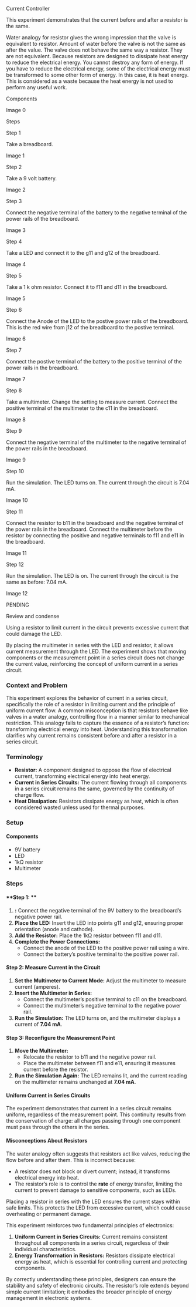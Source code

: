 Current Controller

This experiment demonstrates that the current before and after a resistor is the same.

Water analogy for resistor gives the wrong impression that the valve is equivalent to resistor. Amount of water before the valve is not the same as after the value. The valve does not behave the same way a resistor. They are not equivalent. Because resistors are designed to dissipate heat energy to reduce the electrical energy. You cannot destroy any form of energy. If you have to reduce the electrical energy, some of the electrical energy must be transformed to some other form of energy. In this case, it is heat energy. This is considered as a waste because the heat energy is not used to perform any useful work.

Components

Image 0

Steps

Step 1

Take a breadboard.

Image 1

Step 2

Take a 9 volt battery.

Image 2

Step 3

Connect the negative terminal of the battery to the negative terminal of the power rails of the breadboard.

Image 3

Step 4

Take a LED and connect it to the g11 and g12 of the breadboard.

Image 4

Step 5

Take a 1 k ohm resistor. Connect it to f11 and d11 in the breadboard.

Image 5

Step 6

Connect the Anode of the LED to the postive power rails of the breadboard. This is the red wire from j12 of the breadboard to the postive terminal.

Image 6

Step 7

Connect the postive terminal of the battery to the positive terminal of the power rails in the breadboard.

Image 7

Step 8

Take a multimeter. Change the setting to measure current. Connect the positive terminal of the multimeter to the c11 in the breadboard.

Image 8

Step 9

Connect the negative terminal of the multimeter to the negative terminal of the power rails in the breadboard.

Image 9

Step 10

Run the simulation. The LED turns on. The current through the circuit is 7.04 mA.

Image 10

Step 11

Connect the resistor to b11 in the breadboard and the negative terminal of the power rails in the breadboard. Connect the multimeter before the resistor by connecting the positive and negative terminals to f11 and e11 in the breadboard.

Image 11

Step 12

Run the simulation. The LED is on. The current through the circuit is the same as before: 7.04 mA.

Image 12

PENDING

Review and condense

Using a resistor to limit current in the circuit prevents excessive current that could damage the LED.

By placing the multimeter in series with the LED and resistor, it allows current measurement through the LED. The experiment shows that moving components or the measurement point in a series circuit does not change the current value, reinforcing the concept of uniform current in a series circuit.

### Context and Problem  

This experiment explores the behavior of current in a series circuit, specifically the role of a resistor in limiting current and the principle of uniform current flow. A common misconception is that resistors behave like valves in a water analogy, controlling flow in a manner similar to mechanical restriction. This analogy fails to capture the essence of a resistor’s function: transforming electrical energy into heat. Understanding this transformation clarifies why current remains consistent before and after a resistor in a series circuit.

### Terminology  

- **Resistor:** A component designed to oppose the flow of electrical current, transforming electrical energy into heat energy.  
- **Current in Series Circuits:** The current flowing through all components in a series circuit remains the same, governed by the continuity of charge flow.  
- **Heat Dissipation:** Resistors dissipate energy as heat, which is often considered wasted unless used for thermal purposes.  

### Setup  

#### Components  

- 9V battery  
- LED  
- 1kΩ resistor  
- Multimeter  

### Steps  

#### **Step 1: **  

1. **:** Connect the negative terminal of the 9V battery to the breadboard’s negative power rail.  
2. **Place the LED:** Insert the LED into points g11 and g12, ensuring proper orientation (anode and cathode).  
3. **Add the Resistor:** Place the 1kΩ resistor between f11 and d11.  
4. **Complete the Power Connections:**  
   - Connect the anode of the LED to the positive power rail using a wire.  
   - Connect the battery’s positive terminal to the positive power rail.  

#### **Step 2: Measure Current in the Circuit**  

1. **Set the Multimeter to Current Mode:** Adjust the multimeter to measure current (amperes).  
2. **Insert the Multimeter in Series:**  
   - Connect the multimeter’s positive terminal to c11 on the breadboard.  
   - Connect the multimeter’s negative terminal to the negative power rail.  
3. **Run the Simulation:** The LED turns on, and the multimeter displays a current of **7.04 mA**.

#### **Step 3: Reconfigure the Measurement Point**  

1. **Move the Multimeter:**  
   - Relocate the resistor to b11 and the negative power rail.  
   - Place the multimeter between f11 and e11, ensuring it measures current before the resistor.  
2. **Run the Simulation Again:** The LED remains lit, and the current reading on the multimeter remains unchanged at **7.04 mA**.

#### Uniform Current in Series Circuits  

The experiment demonstrates that current in a series circuit remains uniform, regardless of the measurement point. This continuity results from the conservation of charge: all charges passing through one component must pass through the others in the series.

#### Misconceptions About Resistors  

The water analogy often suggests that resistors act like valves, reducing the flow before and after them. This is incorrect because:  
- A resistor does not block or divert current; instead, it transforms electrical energy into heat.  
- The resistor’s role is to control the **rate** of energy transfer, limiting the current to prevent damage to sensitive components, such as LEDs.

Placing a resistor in series with the LED ensures the current stays within safe limits. This protects the LED from excessive current, which could cause overheating or permanent damage.

This experiment reinforces two fundamental principles of electronics:  

1. **Uniform Current in Series Circuits:** Current remains consistent throughout all components in a series circuit, regardless of their individual characteristics.  
2. **Energy Transformation in Resistors:** Resistors dissipate electrical energy as heat, which is essential for controlling current and protecting components.

By correctly understanding these principles, designers can ensure the stability and safety of electronic circuits. The resistor’s role extends beyond simple current limitation; it embodies the broader principle of energy management in electronic systems.
